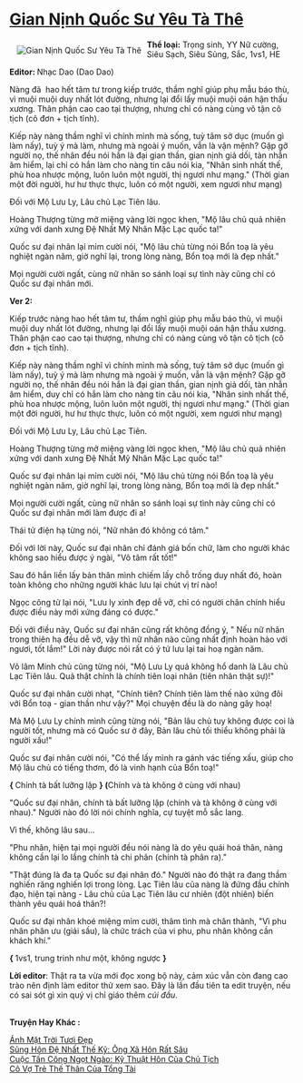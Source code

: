 <a href="https://utruyen.com/truyen/gian-ninh-quoc-su-yeu-ta-the/16968/" title="Gian Nịnh Quốc Sư Yêu Tà Thê"><h1>Gian Nịnh Quốc Sư Yêu Tà Thê</h1></a><div style="display:table"><img align="right" style="float: left; padding: 10px;" src="https://utruyen.com/images/story/200x260/gian-ninh-quoc-su-yeu-ta-the.jpg" alt="Gian Nịnh Quốc Sư Yêu Tà Thê"><b>Thể loại:</b> Trọng sinh, YY Nữ cường, Siêu Sạch, Siêu Sủng, Sắc, 1vs1, HE<p></p><b>Editor: </b>Nhạc Dao (Dao Dao)<p></p>Nàng đã  hao hết tâm tư trong kiếp trước, thầm nghĩ giúp phụ mẫu báo thù, vì muội muội duy nhất lót đường, nhưng lại đổi lấy muội muội oán hận thấu xương. Thân phận cao cao tại thượng, nhưng chỉ có nàng cùng vô tận cô tịch (cô đơn + tịch tĩnh).<p></p>Kiếp này nàng thầm nghĩ vì chính mình mà sống, tuỳ tâm sở dục (muốn gì làm nấy), tuỳ ý mà làm, nhưng mà ngoài ý muốn, vẫn là vận mệnh? Gặp gỡ người nọ, thế nhân đều nói hắn là đại gian thần, gian nịnh giả dối, tàn nhẫn âm hiểm, lại chỉ có hắn làm cho nàng tin câu nói kia, "Nhân sinh nhất thế, phù hoa nhược mộng, luôn luôn một người, thị ngươi như mạng." (Thời gian một đời người, hư hư thực thực, luôn có một người, xem ngươi như mạng)<p></p>Đối với Mộ Lưu Ly, Lâu chủ Lạc Tiên lâu.<p></p>Hoàng Thượng từng mở miệng vàng lời ngọc khen, "Mộ lâu chủ quả nhiên xứng với danh xưng Đệ Nhất Mỹ Nhân Mặc Lạc quốc ta!"<p></p>Quốc sư đại nhân lại mỉm cười nói, "Mộ lâu chủ từng nói Bổn toạ là yêu nghiệt ngàn năm, giờ nghĩ lại, trong lòng nàng, Bổn toạ mới là đẹp nhất."<p></p>Mọi người cười ngất, cùng nữ nhân so sánh loại sự tình này cũng chỉ có Quốc sư đại nhân mới.<p></p><b>Ver 2: </b><p></p>Kiếp trước nàng hao hết tâm tư, thầm nghĩ giúp phụ mẫu báo thù, vì muội muội duy nhất lót đường, nhưng lại đổi lấy muội muội oán hận thấu xương. Thân phận cao cao tại thượng, nhưng chỉ có nàng cùng vô tận cô tịch (cô đơn + tịch tĩnh).<p></p>Kiếp này nàng thầm nghĩ vì chính mình mà sống, tuỳ tâm sở dục (muốn gì làm nấy), tuỳ ý mà làm nhưng mà ngoài ý muốn, vẫn là vận mệnh? Gặp gỡ người nọ, thế nhân đều nói hắn là đại gian thần, gian nịnh giả dối, tàn nhẫn âm hiểm, duy chỉ có hắn làm cho nàng tin câu nói kia, "Nhân sinh nhất thế, phù hoa nhược mộng, luôn luôn một người, thị ngươi như mạng." (Thời gian một đời người, hư hư thực thực, luôn có một người, xem ngươi như mạng)<p></p>Đối với Mộ Lưu Ly, Lâu chủ Lạc Tiên.<p></p>Hoàng Thượng từng mở miệng vàng lời ngọc khen, "Mộ lâu chủ quả nhiên xứng với danh xưng Đệ Nhất Mỹ Nhân Mặc Lạc quốc ta!"<p></p>Quốc sư đại nhân lại mỉm cười nói, "Mộ lâu chủ từng nói Bổn toạ là yêu nghiệt ngàn năm, giờ nghĩ lại, trong lòng nàng, Bổn toạ mới là đẹp nhất."<p></p>Mọi người cười ngất, cùng nữ nhân so sánh loại sự tình này cũng chỉ có Quốc sư đại nhân mới làm được đi a!<p></p>Thái tử điện hạ từng nói, "Nữ nhân đó không có tâm."<p></p>Đối với lời này, Quốc sư đại nhân chỉ đánh giá bốn chữ, làm cho người khác không sao hiểu được ý ngài, "Vô tâm rất tốt!"<p></p>Sau đó hắn liền lấy bản thân mình chiếm lấy chỗ trống duy nhất đó, hoàn toàn không cho những người khác lưu lại chút vị trí nào!<p></p>Ngọc công tử lại nói, "Lưu ly xinh đẹp dễ vỡ, chỉ có người chân chính hiểu được điều này mới xứng đáng có được."<p></p>Đối với điều này, Quốc sư đại nhân cũng rất không đồng ý, " Nếu nữ nhân trong thiên hạ đều dễ vỡ, vậy thì nữ nhân nào cũng nhất định hoàn hảo với ngươi, tốt lắm!" Lời này được nói rất có ý tứ lưu lại tai hoạ ngàn năm.<p></p>Võ lâm Minh chủ cũng từng nói, "Mộ Lưu Ly quả không hổ danh là Lâu chủ Lạc Tiên lâu. Quả thật chính là chính tiên loại nhân (tiên nhân thật sự)!"<p></p>Quốc sư đại nhân cười nhạt, "Chính tiên? Chính tiên làm thế nào xứng đôi với Bổn toạ - gian thần như vậy?" Mọi chuyện đều là do nàng gây hoạ!<p></p>Mà Mộ Lưu Ly chính mình cũng từng nói, "Bản lâu chủ tuy không được coi là người tốt, nhưng mà có Quốc sư ở đây, Bản lâu chủ tối thiểu không phải là người xấu!"<p></p>Quốc sư đại nhân cười nói, "Có thể lấy mình ra gánh vác tiếng xấu, giúp cho Mộ lâu chủ có tiếng thơm, đó là vinh hạnh của Bổn toạ!"<p></p><b>{ </b>Chính tà bất lưỡng lập <b>} (</b>Chính và tà không ở cùng với nhau)<p></p>"Quốc sư đại nhân, chính tà bất lưỡng lập (chính và tà không ở cùng với nhau)." Người nào đó lời nói chính nghĩa, cự tuyệt mỗ sắc lang.<p></p>Vì thế, không lâu sau...<p></p>"Phu nhân, hiện tại mọi người đều nói nàng là do yêu quái hoá thân, nàng không cần lại lo lắng chính tà chi phân (chính tà phân ra)."<p></p>"Thật đúng là đa tạ Quốc sư đại nhân đó." Người nào đó thật ra đang thầm nghiến răng nghiến lợi trong lòng. Lạc Tiên lâu của nàng là đứng đầu chính đạo, hiện tại nàng - Lâu chủ của Lạc Tiên lâu cư nhiên (đột nhiên) biến thành yêu quái hoá thân?!<p></p>Quốc sư đại nhân khoé miệng mỉm cười, thâm tình mà chân thành, "Vì phu nhân phân ưu (giải sầu), là chức trách của vi phu, phu nhân không cần khách khí."<p></p><b>{ </b>1vs1, trung trinh như một, không ngược <b>}</b><p></p><b>Lời editor</b>: Thật ra ta vừa mới đọc xong bộ này, cảm xúc vẫn còn đang cao trào nên định làm editor thử xem sao. Đây là lần đầu tiên ta edit truyện, nếu có sai sót gì xin quý vị chỉ giáo thêm *cúi đầu*.</div><p><br><b>Truyện Hay Khác :</b></p><a href="https://utruyen.com/truyen/anh-mat-troi-tuoi-dep/19290/" alt="Ánh Mặt Trời Tươi Đẹp">Ánh Mặt Trời Tươi Đẹp</a><br/><a href="https://github.com/quanluxury/ngontinhhot/tree/master/truyenhay/17360/" alt="Sủng Hôn Đệ Nhất Thế Kỷ: Ông Xã Hôn Rất Sâu">Sủng Hôn Đệ Nhất Thế Kỷ: Ông Xã Hôn Rất Sâu</a><br/><a href="https://github.com/quanluxury/ngontinhhot/tree/master/truyenhay/19137/" alt="Cuộc Tấn Công Ngọt Ngào: Kỹ Thuật Hôn Của Chủ Tịch">Cuộc Tấn Công Ngọt Ngào: Kỹ Thuật Hôn Của Chủ Tịch</a><br/><a href="https://github.com/quanluxury/ngontinhhot/tree/master/truyenhay/19045/" alt="Cô Vợ Trẻ Thế Thân Của Tổng Tài">Cô Vợ Trẻ Thế Thân Của Tổng Tài</a><br/>